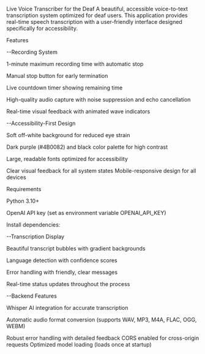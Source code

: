 Live Voice Transcriber for the Deaf
A beautiful, accessible voice-to-text transcription system optimized for deaf users. This application provides real-time speech transcription with a user-friendly interface designed specifically for accessibility.

Features

 --Recording System

1-minute maximum recording time with automatic stop

Manual stop button for early termination

Live countdown timer showing remaining time

High-quality audio capture with noise suppression and echo cancellation

Real-time visual feedback with animated wave indicators

 --Accessibility-First Design

Soft off-white background for reduced eye strain

Dark purple (#4B0082) and black color palette for high contrast

Large, readable fonts optimized for accessibility

Clear visual feedback for all system states
Mobile-responsive design for all devices

Requirements

Python 3.10+

OpenAI API key (set as environment variable OPENAI_API_KEY)

Install dependencies:

 --Transcription Display

Beautiful transcript bubbles with gradient backgrounds

Language detection with confidence scores

Error handling with friendly, clear messages

Real-time status updates throughout the process
 
--Backend Features

Whisper AI integration for accurate transcription

Automatic audio format conversion (supports WAV, MP3, M4A, FLAC, OGG, WEBM)

Robust error handling with detailed feedback
CORS enabled for cross-origin requests
Optimized model loading (loads once at startup)

